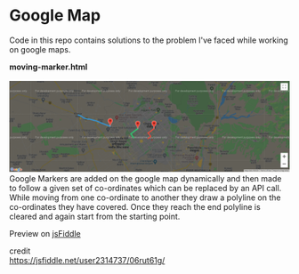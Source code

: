 # Google Map
Code in this repo contains solutions to the problem I've faced while working on google maps.

<b>moving-marker.html</b><br/>
<br/>
![alt text](https://raw.githubusercontent.com/narendra315/google-map/master/img/moving-marker.png)
<br/>
Google Markers are added on the google map dynamically and then made to follow a given set of co-ordinates which can be replaced by an API call. While moving from one co-ordinate to another they draw a polyline on the co-ordinates they have covered. Once they reach the end polyline is cleared and again start from the starting point.

Preview on <a target="_blank" href="https://jsfiddle.net/narendra315/vjskLyew/">jsFiddle</a>

credit<br/>
https://jsfiddle.net/user2314737/06rut61g/

